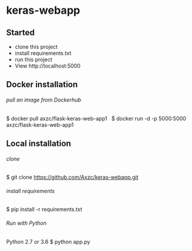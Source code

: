 # keras-webapp 

## Started
- clone this project
-  install  requirements.txt
- run this project
- View http://localhost:5000

## Docker installation
###### pull an image from Dockerhub
$ docker pull axzc/flask-keras-web-app1 &nbsp;
$  docker run -d -p 5000:5000 axzc/flask-keras-web-app1

## Local installation
###### clone
$ git clone https://github.com/Axzc/keras-webapp.git
###### install requirements
$ pip install -r requirements.txt
###### Run with Python
Python 2.7 or 3.6 
$ python app.py

